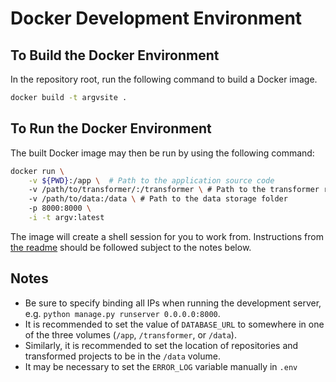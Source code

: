 # Docker Development Environment

## To Build the Docker Environment

In the repository root, run the following command to build a Docker
image.

```sh
docker build -t argvsite .
```

## To Run the Docker Environment

The built Docker image may then be run by using the following command:

```sh
docker run \
    -v ${PWD}:/app \  # Path to the application source code
    -v /path/to/transformer/:/transformer \ # Path to the transformer repository
    -v /path/to/data:/data \ # Path to the data storage folder
    -p 8000:8000 \
    -i -t argv:latest
```

The image will create a shell session for you to work from.
Instructions from [the readme](README.md) should be followed subject
to the notes below.

## Notes

 - Be sure to specify binding all IPs when running the development server, e.g.
    `python manage.py runserver 0.0.0.0:8000`.
 - It is recommended to set the value of `DATABASE_URL` to somewhere
   in one of the three volumes (`/app`, `/transformer`, or `/data`).
 - Similarly, it is recommended to set the location of repositories
   and transformed projects to be in the `/data` volume.
 - It may be necessary to set the `ERROR_LOG` variable manually in
   `.env`

